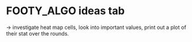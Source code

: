# FOOTY_ALGO ideas tab

-> investigate heat map cells, look into important values, print out a plot of their stat over the rounds.
